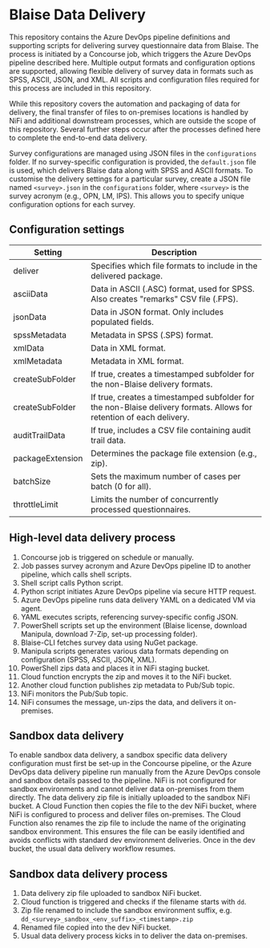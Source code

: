 # Blaise Data Delivery

This repository contains the Azure DevOps pipeline definitions and supporting scripts for delivering survey questionnaire data from Blaise. The process is initiated by a Concourse job, which triggers the Azure DevOps pipeline described here. Multiple output formats and configuration options are supported, allowing flexible delivery of survey data in formats such as SPSS, ASCII, JSON, and XML. All scripts and configuration files required for this process are included in this repository.

While this repository covers the automation and packaging of data for delivery, the final transfer of files to on-premises locations is handled by NiFi and additional downstream processes, which are outside the scope of this repository. Several further steps occur after the processes defined here to complete the end-to-end data delivery.

Survey configurations are managed using JSON files in the `configurations` folder. If no survey-specific configuration is provided, the `default.json` file is used, which delivers Blaise data along with SPSS and ASCII formats. To customise the delivery settings for a particular survey, create a JSON file named `<survey>.json` in the `configurations` folder, where `<survey>` is the survey acronym (e.g., OPN, LM, IPS). This allows you to specify unique configuration options for each survey.

## Configuration settings

| Setting | Description |
| --- | --- |
| deliver | Specifies which file formats to include in the delivered package. |
| asciiData | Data in ASCII (.ASC) format, used for SPSS. Also creates "remarks" CSV file (.FPS). |
| jsonData | Data in JSON format. Only includes populated fields. |
| spssMetadata | Metadata in SPSS (.SPS) format. |
| xmlData | Data in XML format. |
| xmlMetadata | Metadata in XML format. |
| createSubFolder | If true, creates a timestamped subfolder for the non-Blaise delivery formats. |
| createSubFolder | If true, creates a timestamped subfolder for the non-Blaise delivery formats. Allows for retention of each delivery. |
| auditTrailData | If true, includes a CSV file containing audit trail data. |
| packageExtension | Determines the package file extension (e.g., zip). |
| batchSize | Sets the maximum number of cases per batch (0 for all). |
| throttleLimit | Limits the number of concurrently processed questionnaires. |

## High-level data delivery process

1. Concourse job is triggered on schedule or manually.
1. Job passes survey acronym and Azure DevOps pipeline ID to another pipeline, which calls shell scripts.
1. Shell script calls Python script.
1. Python script initiates Azure DevOps pipeline via secure HTTP request.
1. Azure DevOps pipeline runs data delivery YAML on a dedicated VM via agent.
1. YAML executes scripts, referencing survey-specific config JSON.
1. PowerShell scripts set up the environment (Blaise license, download Manipula, download 7-Zip, set-up processing folder).
1. Blaise-CLI fetches survey data using NuGet package.
1. Manipula scripts generates various data formats depending on configuration (SPSS, ASCII, JSON, XML).
1. PowerShell zips data and places it in NiFi staging bucket.
1. Cloud function encrypts the zip and moves it to the NiFi bucket.
1. Another cloud function publishes zip metadata to Pub/Sub topic.
1. NiFi monitors the Pub/Sub topic.
1. NiFi consumes the message, un-zips the data, and delivers it on-premises.

## Sandbox data delivery

To enable sandbox data delivery, a sandbox specific data delivery configuration must first be set-up in the Concourse pipeline, or the Azure DevOps data delivery pipeline run manually from the Azure DevOps console and sandbox details passed to the pipeline. NiFi is not configured for sandbox environments and cannot deliver data on-premises from them directly. The data delivery zip file is initially uploaded to the sandbox NiFi bucket. A Cloud Function then copies the file to the dev NiFi bucket, where NiFi is configured to process and deliver files on-premises. The Cloud Function also renames the zip file to include the name of the originating sandbox environment. This ensures the file can be easily identified and avoids conflicts with standard dev environment deliveries. Once in the dev bucket, the usual data delivery workflow resumes.

## Sandbox data delivery process

1. Data delivery zip file uploaded to sandbox NiFi bucket.
1. Cloud function is triggered and checks if the filename starts with `dd`.
1. Zip file renamed to include the sandbox environment suffix, e.g. `dd_<survey>_sandbox_<env_suffix>_<timestamp>.zip`
1. Renamed file copied into the dev NiFi bucket.
1. Usual data delivery process kicks in to deliver the data on-premises.
